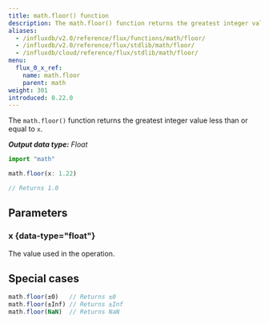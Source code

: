 ```yaml
---
title: math.floor() function
description: The math.floor() function returns the greatest integer value less than or equal to `x`.
aliases:
  - /influxdb/v2.0/reference/flux/functions/math/floor/
  - /influxdb/v2.0/reference/flux/stdlib/math/floor/
  - /influxdb/cloud/reference/flux/stdlib/math/floor/
menu:
  flux_0_x_ref:
    name: math.floor
    parent: math
weight: 301
introduced: 0.22.0
---
```


The `math.floor()` function returns the greatest integer value less than or equal to `x`.

_**Output data type:** Float_

```js
import "math"

math.floor(x: 1.22)

// Returns 1.0
```

## Parameters

### x {data-type="float"}
The value used in the operation.

## Special cases
```js
math.floor(±0)   // Returns ±0
math.floor(±Inf) // Returns ±Inf
math.floor(NaN)  // Returns NaN
```
